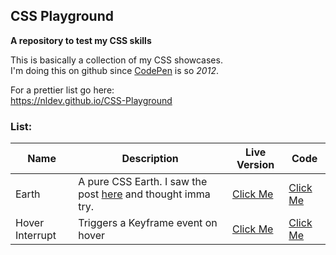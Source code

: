 ## CSS Playground

**A repository to test my CSS skills**

This is basically a collection of my CSS showcases. <br>
I'm doing this on github since <a target="_blank" href="https://codepen.io">CodePen</a> is so *2012*.

For a prettier list go here: <br>
<a target="_blank" href="https://nldev.github.io/CSS-Playground">https://nldev.github.io/CSS-Playground</a>

### List:

| Name | Description | Live Version | Code |
|----------|-----------------|------------------|----------|
| Earth | A pure CSS Earth. I saw the post <a target="_blank" href="https://www.facebook.com/ProgrammersCreateLife/photos/a.241809332534619.55240.241806149201604/1458446667537540/?type=3&theater">here</a> and thought imma try. | <a target="_blank" href="https://nldev.github.io/CSS-Playground/earth/">Click Me</a> | <a target="_blank" href="https://github.com/NLDev/CSS-Playground/tree/master/earth">Click Me</a> |
| Hover Interrupt | Triggers a Keyframe event on hover | <a target="_blank" href="https://nldev.github.io/CSS-Playground/hover_interrupt/">Click Me</a> | <a target="_blank" href="https://github.com/NLDev/CSS-Playground/tree/master/hover_interrupt">Click Me</a> |
